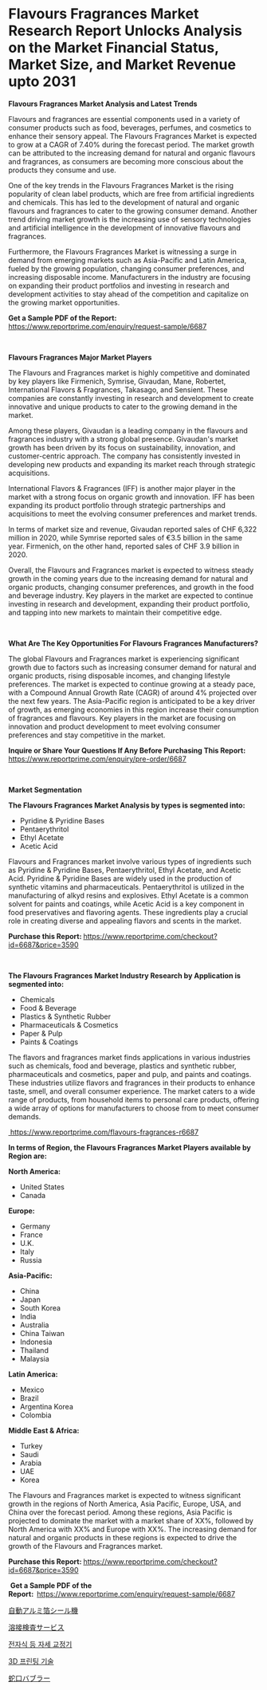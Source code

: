 <p><h1>Flavours Fragrances Market Research Report Unlocks Analysis on the Market Financial Status, Market Size, and Market Revenue upto 2031</h1></p><p><strong>Flavours Fragrances Market Analysis and Latest Trends</strong></p>
<p><p>Flavours and fragrances are essential components used in a variety of consumer products such as food, beverages, perfumes, and cosmetics to enhance their sensory appeal. The Flavours Fragrances Market is expected to grow at a CAGR of 7.40% during the forecast period. The market growth can be attributed to the increasing demand for natural and organic flavours and fragrances, as consumers are becoming more conscious about the products they consume and use.</p><p>One of the key trends in the Flavours Fragrances Market is the rising popularity of clean label products, which are free from artificial ingredients and chemicals. This has led to the development of natural and organic flavours and fragrances to cater to the growing consumer demand. Another trend driving market growth is the increasing use of sensory technologies and artificial intelligence in the development of innovative flavours and fragrances.</p><p>Furthermore, the Flavours Fragrances Market is witnessing a surge in demand from emerging markets such as Asia-Pacific and Latin America, fueled by the growing population, changing consumer preferences, and increasing disposable income. Manufacturers in the industry are focusing on expanding their product portfolios and investing in research and development activities to stay ahead of the competition and capitalize on the growing market opportunities.</p></p>
<p><strong>Get a Sample PDF of the Report:&nbsp;</strong> <a href="https://www.reportprime.com/enquiry/request-sample/6687">https://www.reportprime.com/enquiry/request-sample/6687</a></p>
<p>&nbsp;</p>
<p><strong>Flavours Fragrances Major Market Players</strong></p>
<p><p>The Flavours and Fragrances market is highly competitive and dominated by key players like Firmenich, Symrise, Givaudan, Mane, Robertet, International Flavors & Fragrances, Takasago, and Sensient. These companies are constantly investing in research and development to create innovative and unique products to cater to the growing demand in the market.</p><p>Among these players, Givaudan is a leading company in the flavours and fragrances industry with a strong global presence. Givaudan's market growth has been driven by its focus on sustainability, innovation, and customer-centric approach. The company has consistently invested in developing new products and expanding its market reach through strategic acquisitions.</p><p>International Flavors & Fragrances (IFF) is another major player in the market with a strong focus on organic growth and innovation. IFF has been expanding its product portfolio through strategic partnerships and acquisitions to meet the evolving consumer preferences and market trends.</p><p>In terms of market size and revenue, Givaudan reported sales of CHF 6,322 million in 2020, while Symrise reported sales of €3.5 billion in the same year. Firmenich, on the other hand, reported sales of CHF 3.9 billion in 2020.</p><p>Overall, the Flavours and Fragrances market is expected to witness steady growth in the coming years due to the increasing demand for natural and organic products, changing consumer preferences, and growth in the food and beverage industry. Key players in the market are expected to continue investing in research and development, expanding their product portfolio, and tapping into new markets to maintain their competitive edge.</p></p>
<p>&nbsp;</p>
<p><strong>What Are The Key Opportunities For Flavours Fragrances Manufacturers?</strong></p>
<p><p>The global Flavours and Fragrances market is experiencing significant growth due to factors such as increasing consumer demand for natural and organic products, rising disposable incomes, and changing lifestyle preferences. The market is expected to continue growing at a steady pace, with a Compound Annual Growth Rate (CAGR) of around 4% projected over the next few years. The Asia-Pacific region is anticipated to be a key driver of growth, as emerging economies in this region increase their consumption of fragrances and flavours. Key players in the market are focusing on innovation and product development to meet evolving consumer preferences and stay competitive in the market.</p></p>
<p><strong>Inquire or Share Your Questions If Any Before Purchasing This Report:</strong> <a href="https://www.reportprime.com/enquiry/pre-order/6687">https://www.reportprime.com/enquiry/pre-order/6687</a></p>
<p>&nbsp;</p>
<p><strong>Market Segmentation</strong></p>
<p><strong>The Flavours Fragrances Market Analysis by types is segmented into:</strong></p>
<p><ul><li>Pyridine & Pyridine Bases</li><li>Pentaerythritol</li><li>Ethyl Acetate</li><li>Acetic Acid</li></ul></p>
<p><p>Flavours and Fragrances market involve various types of ingredients such as Pyridine & Pyridine Bases, Pentaerythritol, Ethyl Acetate, and Acetic Acid. Pyridine & Pyridine Bases are widely used in the production of synthetic vitamins and pharmaceuticals. Pentaerythritol is utilized in the manufacturing of alkyd resins and explosives. Ethyl Acetate is a common solvent for paints and coatings, while Acetic Acid is a key component in food preservatives and flavoring agents. These ingredients play a crucial role in creating diverse and appealing flavors and scents in the market.</p></p>
<p><strong>Purchase this Report:&nbsp;</strong><a href="https://www.reportprime.com/checkout?id=6687&price=3590">https://www.reportprime.com/checkout?id=6687&price=3590</a></p>
<p>&nbsp;</p>
<p><strong>The Flavours Fragrances Market Industry Research by Application is segmented into:</strong></p>
<p><ul><li>Chemicals</li><li>Food & Beverage</li><li>Plastics & Synthetic Rubber</li><li>Pharmaceuticals & Cosmetics</li><li>Paper & Pulp</li><li>Paints & Coatings</li></ul></p>
<p><p>The flavors and fragrances market finds applications in various industries such as chemicals, food and beverage, plastics and synthetic rubber, pharmaceuticals and cosmetics, paper and pulp, and paints and coatings. These industries utilize flavors and fragrances in their products to enhance taste, smell, and overall consumer experience. The market caters to a wide range of products, from household items to personal care products, offering a wide array of options for manufacturers to choose from to meet consumer demands.</p></p>
<p><a href="https://www.reportprime.com/flavours-fragrances-r6687">&nbsp;https://www.reportprime.com/flavours-fragrances-r6687</a></p>
<p><strong>In terms of Region, the Flavours Fragrances Market Players available by Region are:</strong></p>
<p>
    <p> <strong> North America: </strong>
        <ul>
            <li>United States</li>
            <li>Canada</li>
        </ul>
        </p> 
    <p> <strong> Europe: </strong>
        <ul>
            <li>Germany</li>
            <li>France</li>
            <li>U.K.</li>
            <li>Italy</li>
            <li>Russia</li>
        </ul>
        </p> 
    <p> <strong> Asia-Pacific: </strong>
        <ul>
            <li>China</li>
            <li>Japan</li>
            <li>South Korea</li>
            <li>India</li>
            <li>Australia</li>
            <li>China Taiwan</li>
            <li>Indonesia</li>
            <li>Thailand</li>
            <li>Malaysia</li>
        </ul>
        </p> 
    <p> <strong> Latin America: </strong>
        <ul>
            <li>Mexico</li>
            <li>Brazil</li>
            <li>Argentina Korea</li>
            <li>Colombia</li>
        </ul>
        </p> 
    <p> <strong> Middle East & Africa: </strong>
        <ul>
            <li>Turkey</li>
            <li>Saudi</li>
            <li>Arabia</li>
            <li>UAE</li>
            <li>Korea</li>
        </ul>
    </p>
    </p>
<p><p>The Flavours and Fragrances market is expected to witness significant growth in the regions of North America, Asia Pacific, Europe, USA, and China over the forecast period. Among these regions, Asia Pacific is projected to dominate the market with a market share of XX%, followed by North America with XX% and Europe with XX%. The increasing demand for natural and organic products in these regions is expected to drive the growth of the Flavours and Fragrances market.</p></p>
<p><strong>Purchase this Report: </strong><a href="https://www.reportprime.com/checkout?id=6687&price=3590">https://www.reportprime.com/checkout?id=6687&price=3590</a></p>
<p>&nbsp;<strong>Get a Sample PDF of the Report:&nbsp;&nbsp;</strong><a href="https://www.reportprime.com/enquiry/request-sample/6687">https://www.reportprime.com/enquiry/request-sample/6687</a></p>
<p><strong></strong></p>
<p><p><a href="https://github.com/RodHoppe07/Market-Research-Report-List-1/blob/main/207572075428.md">自動アルミ箔シール機</a></p><p><a href="https://medium.com/@elmorunolfsson2023/%E6%BA%B6%E6%8E%A5%E6%A4%9C%E6%9F%BB%E3%82%B5%E3%83%BC%E3%83%93%E3%82%B9%E5%B8%82%E5%A0%B4-%E7%AB%B6%E4%BA%89%E5%88%86%E6%9E%90-%E5%B8%82%E5%A0%B4%E5%8B%95%E5%90%91-%E3%81%8A%E3%82%88%E3%81%B32031%E5%B9%B4%E3%81%BE%E3%81%A7%E3%81%AE%E4%BA%88%E6%B8%AC-aa80d48bcd68">溶接検査サービス</a></p><p><a href="https://medium.com/@antosuigrtley99783676/%EC%A0%84%EC%9E%90-%EB%B0%B0%EC%9C%84-%EC%9E%90%EC%84%B8-%EA%B5%90%EC%A0%95%EA%B8%B0-%EC%8B%9C%EC%9E%A5-%EA%B7%9C%EB%AA%A8-%EB%B0%8F-%EC%8B%9C%EC%9E%A5-%EB%8F%99%ED%96%A5-%EC%99%84%EC%A0%84%ED%95%9C-%EC%82%B0%EC%97%85-%EA%B0%9C%EC%9A%94-2024%EB%85%84%EB%B6%80%ED%84%B0-2031%EB%85%84%EA%B9%8C%EC%A7%80-2fe8d2e3946c">전자식 등 자세 교정기</a></p><p><a href="https://medium.com/@ukaszduda1/3d-%ED%94%84%EB%A6%B0%ED%8C%85-%EA%B8%B0%EC%88%A0-%EC%8B%9C%EC%9E%A5-%ED%86%B5%EC%B0%B0-%EC%8B%9C%EC%9E%A5-%EB%8F%99%ED%96%A5-%EC%84%B1%EC%9E%A5-2024%EB%85%84%EB%B6%80%ED%84%B0-2031%EB%85%84%EA%B9%8C%EC%A7%80-%EC%98%88%EC%B8%A1%EB%90%9C-%EA%B2%83-18164467c67e">3D 프린팅 기술</a></p><p><a href="https://github.com/reliezer65/Market-Research-Report-List-1/blob/main/222855775429.md">蛇口バブラー</a></p></p>